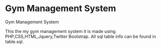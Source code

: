 Gym Management System
===================

Gym Management System

This the my gym management system it is made using PHP,CSS,HTML,Jquery,Twitter Bootstrap.
All sql table info can be found in table.sql.




